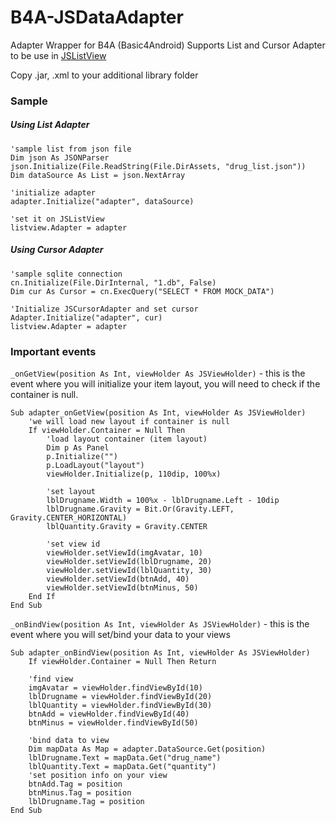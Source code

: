 # B4A-JSDataAdapter
Adapter Wrapper for B4A (Basic4Android)
Supports List and Cursor Adapter to be use in [JSListView](https://github.com/salvadorjhai/B4A-JSListView)

Copy .jar, .xml to your additional library folder

### Sample
##### Using List Adapter 
```
'sample list from json file
Dim json As JSONParser
json.Initialize(File.ReadString(File.DirAssets, "drug_list.json"))
Dim dataSource As List = json.NextArray

'initialize adapter
adapter.Initialize("adapter", dataSource)

'set it on JSListView
listview.Adapter = adapter
```
##### Using Cursor Adapter
```
'sample sqlite connection	
cn.Initialize(File.DirInternal, "1.db", False)	
Dim cur As Cursor = cn.ExecQuery("SELECT * FROM MOCK_DATA")

'Initialize JSCursorAdapter and set cursor
Adapter.Initialize("adapter", cur)
listview.Adapter = adapter
```


### Important events
`_onGetView(position As Int, viewHolder As JSViewHolder)` - this is the event where you will initialize your item layout, you will need to check if the container is null.

```
Sub adapter_onGetView(position As Int, viewHolder As JSViewHolder)
    'we will load new layout if container is null
    If viewHolder.Container	= Null Then
        'load layout container (item layout)
        Dim p As Panel
        p.Initialize("")
        p.LoadLayout("layout")
        viewHolder.Initialize(p, 110dip, 100%x)

        'set layout
        lblDrugname.Width = 100%x - lblDrugname.Left - 10dip
        lblDrugname.Gravity = Bit.Or(Gravity.LEFT, Gravity.CENTER_HORIZONTAL)
        lblQuantity.Gravity = Gravity.CENTER

        'set view id
        viewHolder.setViewId(imgAvatar, 10)
        viewHolder.setViewId(lblDrugname, 20)
        viewHolder.setViewId(lblQuantity, 30)
        viewHolder.setViewId(btnAdd, 40)
        viewHolder.setViewId(btnMinus, 50)		
    End If
End Sub
```

`_onBindView(position As Int, viewHolder As JSViewHolder)` - this is the event where you will set/bind your data to your views

```
Sub adapter_onBindView(position As Int, viewHolder As JSViewHolder)
    If viewHolder.Container = Null Then Return

    'find view
    imgAvatar = viewHolder.findViewById(10)
    lblDrugname = viewHolder.findViewById(20)
    lblQuantity = viewHolder.findViewById(30)
    btnAdd = viewHolder.findViewById(40)
    btnMinus = viewHolder.findViewById(50)

    'bind data to view
    Dim mapData As Map = adapter.DataSource.Get(position)
    lblDrugname.Text = mapData.Get("drug_name")
    lblQuantity.Text = mapData.Get("quantity")
    'set position info on your view
    btnAdd.Tag = position
    btnMinus.Tag = position
    lblDrugname.Tag = position
End Sub
```
